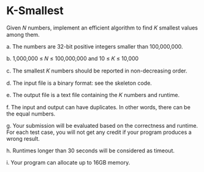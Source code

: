 # K-Smallest

Given 𝑁 numbers, implement an efficient algorithm to find 𝐾 smallest values among them.

a. The numbers are 32-bit positive integers smaller than 100,000,000.

b. 1,000,000 ≤ 𝑁 ≤ 100,000,000 and 10 ≤ 𝐾 ≤ 10,000

c. The smallest 𝐾 numbers should be reported in non-decreasing order.

d. The input file is a binary format: see the skeleton code.

e. The output file is a text file containing the 𝐾 numbers and runtime.

f. The input and output can have duplicates. In other words, there can be the equal numbers.

g. Your submission will be evaluated based on the correctness and runtime. For each test case, you will not get any credit if your program produces a wrong result.

h. Runtimes longer than 30 seconds will be considered as timeout.

i. Your program can allocate up to 16GB memory.
